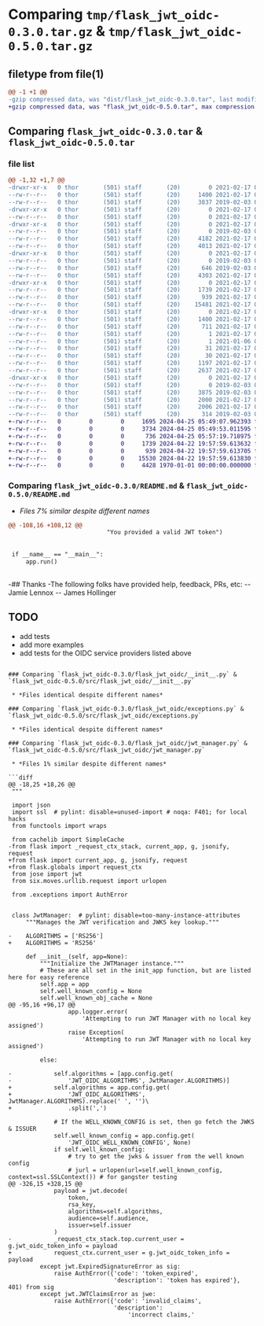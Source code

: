 # Comparing `tmp/flask_jwt_oidc-0.3.0.tar.gz` & `tmp/flask_jwt_oidc-0.5.0.tar.gz`

## filetype from file(1)

```diff
@@ -1 +1 @@
-gzip compressed data, was "dist/flask_jwt_oidc-0.3.0.tar", last modified: Wed Feb 17 06:08:32 2021, max compression
+gzip compressed data, was "flask_jwt_oidc-0.5.0.tar", max compression
```

## Comparing `flask_jwt_oidc-0.3.0.tar` & `flask_jwt_oidc-0.5.0.tar`

### file list

```diff
@@ -1,32 +1,7 @@
-drwxr-xr-x   0 thor       (501) staff       (20)        0 2021-02-17 06:08:32.630857 flask_jwt_oidc-0.3.0/
--rw-r--r--   0 thor       (501) staff       (20)     1400 2021-02-17 06:08:32.631010 flask_jwt_oidc-0.3.0/PKG-INFO
--rw-r--r--   0 thor       (501) staff       (20)     3837 2019-02-03 07:04:47.000000 flask_jwt_oidc-0.3.0/README.md
-drwxr-xr-x   0 thor       (501) staff       (20)        0 2021-02-17 06:08:32.621264 flask_jwt_oidc-0.3.0/examples/
--rw-r--r--   0 thor       (501) staff       (20)        0 2021-02-17 05:48:41.000000 flask_jwt_oidc-0.3.0/examples/__init__.py
-drwxr-xr-x   0 thor       (501) staff       (20)        0 2021-02-17 06:08:32.622384 flask_jwt_oidc-0.3.0/examples/flask_app/
--rw-r--r--   0 thor       (501) staff       (20)        0 2019-02-03 07:04:47.000000 flask_jwt_oidc-0.3.0/examples/flask_app/__init__.py
--rw-r--r--   0 thor       (501) staff       (20)     4182 2021-02-17 05:52:23.000000 flask_jwt_oidc-0.3.0/examples/flask_app/app.py
--rw-r--r--   0 thor       (501) staff       (20)     4013 2021-02-17 05:52:23.000000 flask_jwt_oidc-0.3.0/examples/flask_app/config.py
-drwxr-xr-x   0 thor       (501) staff       (20)        0 2021-02-17 06:08:32.623918 flask_jwt_oidc-0.3.0/examples/flask_app/tests/
--rw-r--r--   0 thor       (501) staff       (20)        0 2019-02-03 07:04:47.000000 flask_jwt_oidc-0.3.0/examples/flask_app/tests/__init__.py
--rw-r--r--   0 thor       (501) staff       (20)      646 2019-02-03 07:04:47.000000 flask_jwt_oidc-0.3.0/examples/flask_app/tests/conftest.py
--rw-r--r--   0 thor       (501) staff       (20)     4303 2021-02-17 05:52:23.000000 flask_jwt_oidc-0.3.0/examples/flask_app/tests/test_flask_app.py
-drwxr-xr-x   0 thor       (501) staff       (20)        0 2021-02-17 06:08:32.625522 flask_jwt_oidc-0.3.0/flask_jwt_oidc/
--rw-r--r--   0 thor       (501) staff       (20)     1739 2021-02-17 05:48:41.000000 flask_jwt_oidc-0.3.0/flask_jwt_oidc/__init__.py
--rw-r--r--   0 thor       (501) staff       (20)      939 2021-02-17 05:48:41.000000 flask_jwt_oidc-0.3.0/flask_jwt_oidc/exceptions.py
--rw-r--r--   0 thor       (501) staff       (20)    15481 2021-02-17 05:52:23.000000 flask_jwt_oidc-0.3.0/flask_jwt_oidc/jwt_manager.py
-drwxr-xr-x   0 thor       (501) staff       (20)        0 2021-02-17 06:08:32.630579 flask_jwt_oidc-0.3.0/flask_jwt_oidc.egg-info/
--rw-r--r--   0 thor       (501) staff       (20)     1400 2021-02-17 06:08:32.000000 flask_jwt_oidc-0.3.0/flask_jwt_oidc.egg-info/PKG-INFO
--rw-r--r--   0 thor       (501) staff       (20)      711 2021-02-17 06:08:32.000000 flask_jwt_oidc-0.3.0/flask_jwt_oidc.egg-info/SOURCES.txt
--rw-r--r--   0 thor       (501) staff       (20)        1 2021-02-17 06:08:32.000000 flask_jwt_oidc-0.3.0/flask_jwt_oidc.egg-info/dependency_links.txt
--rw-r--r--   0 thor       (501) staff       (20)        1 2021-01-06 04:57:25.000000 flask_jwt_oidc-0.3.0/flask_jwt_oidc.egg-info/not-zip-safe
--rw-r--r--   0 thor       (501) staff       (20)       31 2021-02-17 06:08:32.000000 flask_jwt_oidc-0.3.0/flask_jwt_oidc.egg-info/requires.txt
--rw-r--r--   0 thor       (501) staff       (20)       30 2021-02-17 06:08:32.000000 flask_jwt_oidc-0.3.0/flask_jwt_oidc.egg-info/top_level.txt
--rw-r--r--   0 thor       (501) staff       (20)     1197 2021-02-17 06:08:32.631843 flask_jwt_oidc-0.3.0/setup.cfg
--rw-r--r--   0 thor       (501) staff       (20)     2637 2021-02-17 06:08:18.000000 flask_jwt_oidc-0.3.0/setup.py
-drwxr-xr-x   0 thor       (501) staff       (20)        0 2021-02-17 06:08:32.628071 flask_jwt_oidc-0.3.0/tests/
--rw-r--r--   0 thor       (501) staff       (20)        0 2019-02-03 07:04:47.000000 flask_jwt_oidc-0.3.0/tests/__init__.py
--rw-r--r--   0 thor       (501) staff       (20)     3875 2019-02-03 07:04:47.000000 flask_jwt_oidc-0.3.0/tests/conftest.py
--rw-r--r--   0 thor       (501) staff       (20)     2000 2021-02-17 05:52:23.000000 flask_jwt_oidc-0.3.0/tests/test_cookie_protected.py
--rw-r--r--   0 thor       (501) staff       (20)     2006 2021-02-17 05:48:41.000000 flask_jwt_oidc-0.3.0/tests/test_protected.py
--rw-r--r--   0 thor       (501) staff       (20)      314 2019-02-03 07:04:47.000000 flask_jwt_oidc-0.3.0/tests/test_unprotected.py
+-rw-r--r--   0        0        0     1695 2024-04-25 05:49:07.962393 flask_jwt_oidc-0.5.0/LICENSE
+-rw-r--r--   0        0        0     3734 2024-04-25 05:49:53.011595 flask_jwt_oidc-0.5.0/README.md
+-rw-r--r--   0        0        0      736 2024-04-25 05:57:19.718975 flask_jwt_oidc-0.5.0/pyproject.toml
+-rw-r--r--   0        0        0     1739 2024-04-22 19:57:59.613632 flask_jwt_oidc-0.5.0/src/flask_jwt_oidc/__init__.py
+-rw-r--r--   0        0        0      939 2024-04-22 19:57:59.613705 flask_jwt_oidc-0.5.0/src/flask_jwt_oidc/exceptions.py
+-rw-r--r--   0        0        0    15530 2024-04-22 19:57:59.613830 flask_jwt_oidc-0.5.0/src/flask_jwt_oidc/jwt_manager.py
+-rw-r--r--   0        0        0     4428 1970-01-01 00:00:00.000000 flask_jwt_oidc-0.5.0/PKG-INFO
```

### Comparing `flask_jwt_oidc-0.3.0/README.md` & `flask_jwt_oidc-0.5.0/README.md`

 * *Files 7% similar despite different names*

```diff
@@ -108,16 +108,12 @@
                            "You provided a valid JWT token")
 
 
 if __name__ == "__main__":
     app.run()
 
 ```
-## Thanks
-The following folks have provided help, feedback, PRs, etc:
-- Jamie Lennox
-- James Hollinger
 
 ## TODO
 - add tests
 - add more examples
 - add tests for the OIDC service providers listed above
```

### Comparing `flask_jwt_oidc-0.3.0/flask_jwt_oidc/__init__.py` & `flask_jwt_oidc-0.5.0/src/flask_jwt_oidc/__init__.py`

 * *Files identical despite different names*

### Comparing `flask_jwt_oidc-0.3.0/flask_jwt_oidc/exceptions.py` & `flask_jwt_oidc-0.5.0/src/flask_jwt_oidc/exceptions.py`

 * *Files identical despite different names*

### Comparing `flask_jwt_oidc-0.3.0/flask_jwt_oidc/jwt_manager.py` & `flask_jwt_oidc-0.5.0/src/flask_jwt_oidc/jwt_manager.py`

 * *Files 1% similar despite different names*

```diff
@@ -18,25 +18,26 @@
 """
 
 import json
 import ssl  # pylint: disable=unused-import # noqa: F401; for local hacks
 from functools import wraps
 
 from cachelib import SimpleCache
-from flask import _request_ctx_stack, current_app, g, jsonify, request
+from flask import current_app, g, jsonify, request
+from flask.globals import request_ctx
 from jose import jwt
 from six.moves.urllib.request import urlopen
 
 from .exceptions import AuthError
 
 
 class JwtManager:  # pylint: disable=too-many-instance-attributes
     """Manages the JWT verification and JWKS key lookup."""
 
-    ALGORITHMS = ['RS256']
+    ALGORITHMS = 'RS256'
 
     def __init__(self, app=None):
         """Initialize the JWTManager instance."""
         # These are all set in the init_app function, but are listed here for easy reference
         self.app = app
         self.well_known_config = None
         self.well_known_obj_cache = None
@@ -95,16 +96,17 @@
                 app.logger.error(
                     'Attempting to run JWT Manager with no local key assigned')
                 raise Exception(
                     'Attempting to run JWT Manager with no local key assigned')
 
         else:
 
-            self.algorithms = [app.config.get(
-                'JWT_OIDC_ALGORITHMS', JwtManager.ALGORITHMS)]
+            self.algorithms = app.config.get(
+                'JWT_OIDC_ALGORITHMS', JwtManager.ALGORITHMS).replace(' ', '')\
+                .split(',')
 
             # If the WELL_KNOWN_CONFIG is set, then go fetch the JWKS & ISSUER
             self.well_known_config = app.config.get(
                 'JWT_OIDC_WELL_KNOWN_CONFIG', None)
             if self.well_known_config:
                 # try to get the jwks & issuer from the well known config
                 # jurl = urlopen(url=self.well_known_config, context=ssl.SSLContext()) # for gangster testing
@@ -326,15 +328,15 @@
             payload = jwt.decode(
                 token,
                 rsa_key,
                 algorithms=self.algorithms,
                 audience=self.audience,
                 issuer=self.issuer
             )
-            _request_ctx_stack.top.current_user = g.jwt_oidc_token_info = payload
+            request_ctx.current_user = g.jwt_oidc_token_info = payload
         except jwt.ExpiredSignatureError as sig:
             raise AuthError({'code': 'token_expired',
                              'description': 'token has expired'}, 401) from sig
         except jwt.JWTClaimsError as jwe:
             raise AuthError({'code': 'invalid_claims',
                              'description':
                                  'incorrect claims,'
```

